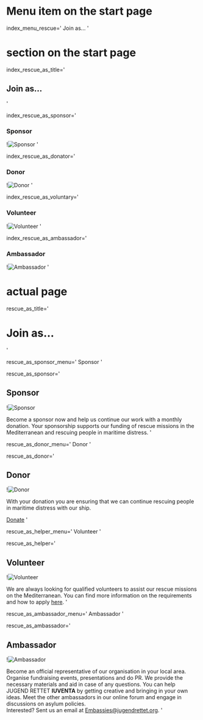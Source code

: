 # Menu item on the start page
index_menu_rescue='
Join as...
'


# section on the start page

index_rescue_as_title='
## Join as...
'

index_rescue_as_sponsor='
### Sponsor

!![Sponsor](../f/images/new/rescue_sponsor_.jpg)
'

index_rescue_as_donator='
### Donor

!![Donor](../f/images/new/rescue_donor.jpg)
'

index_rescue_as_voluntary='
### Volunteer

!![Volunteer](../f/images/new/rescue_help.jpg)
'

index_rescue_as_ambassador='
### Ambassador

!![Ambassador](../f/images/new/rescue_embassie.jpg)
'


# actual page

rescue_as_title='
# Join as...
'

rescue_as_sponsor_menu='
Sponsor
'

rescue_as_sponsor='
## Sponsor

!![Sponsor](../f/images/new/rescue_sponsor_.jpg)

Become a sponsor now and help us continue our work with a monthly donation. Your sponsorship supports our funding of rescue missions in the Mediterranean and rescuing people in maritime distress.
'

rescue_as_donor_menu='
Donor
'

rescue_as_donor='
## Donor

!![Donor](../f/images/new/rescue_donor.jpg)

With your donation you are ensuring that we can continue rescuing people in maritime distress with our ship.

[Donate](./#donate)
'

rescue_as_helper_menu='
Volunteer
'

rescue_as_helper='
## Volunteer

!![Volunteer](../f/images/new/rescue_help.jpg)

We are always looking for qualified volunteers to assist our rescue missions on the Mediterranean. You can find more information on the requirements and how to apply [here](./crewing).
'

rescue_as_ambassador_menu='
Ambassador
'

rescue_as_ambassador='
## Ambassador

!![Ambassador](../f/images/new/rescue_embassie.jpg)

Become an official representative of our organisation in your local area. Organise fundraising events, presentations and do PR. We provide the necessary materials and aid in case of any questions. You can help JUGEND RETTET **IUVENTA** by getting creative and bringing in your own ideas. Meet the other ambassadors in our online forum and engage in discussions on asylum policies.  
Interested? Sent us an email at <Embassies@jugendrettet.org>.
'
